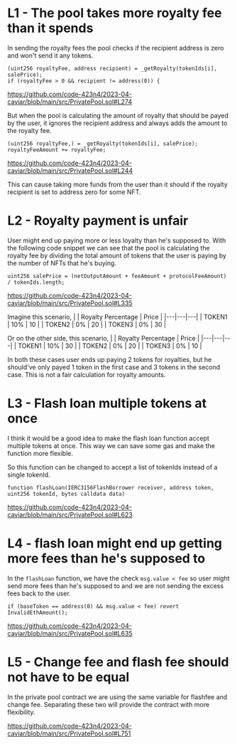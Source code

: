 # L1 - The pool takes more royalty fee than it spends
In sending the royalty fees the pool checks if the recipient address is zero and won't send it any tokens.
```solidity
(uint256 royaltyFee, address recipient) = _getRoyalty(tokenIds[i], salePrice);
if (royaltyFee > 0 && recipient != address(0)) {
```
https://github.com/code-423n4/2023-04-caviar/blob/main/src/PrivatePool.sol#L274


But when the pool is calculating the amount of royalty that should be payed by the user, it ignores the recipient address and always adds the amount to the royalty fee.
```solidity
(uint256 royaltyFee,) = _getRoyalty(tokenIds[i], salePrice);
royaltyFeeAmount += royaltyFee;
```
https://github.com/code-423n4/2023-04-caviar/blob/main/src/PrivatePool.sol#L244


This can cause taking more funds from the user than it should if the royalty recipient is set to address zero for some NFT.


# L2 - Royalty payment is unfair
User might end up paying more or less loyalty than he's supposed to. With the following code snippet we can see that the pool is calculating the royalty fee by dividing the total amount of tokens that the user is paying by the number of NFTs that he's buying.
```solidity
uint256 salePrice = (netOutputAmount + feeAmount + protocolFeeAmount) / tokenIds.length;
```
https://github.com/code-423n4/2023-04-caviar/blob/main/src/PrivatePool.sol#L335

Imagine this scenario, 
|   |  Royalty Percentage  |  Price |
|---|---|---|
|  TOKEN1 |  10% | 10  |
|  TOKEN2 |  0% |  20 |
|  TOKEN3 |  0% |  30 |



Or on the other side, this scenario, 
|   |  Royalty Percentage  |  Price |
|---|---|---|
|  TOKEN1 |  10% | 30  |
|  TOKEN2 |  0% |  20 |
|  TOKEN3 |  0% |  10 |


In both these cases user ends up paying 2 tokens for royalties, but he should've only payed 1 token in the first case and 3 tokens in the second case.
This is not a fair calculation for royalty amounts.


# L3 - Flash loan multiple tokens at once 
I think it would be a good idea to make the flash loan function accept multiple tokens at once. This way we can save some gas and make the function more flexible.

So this function can be changed to accept a list of tokenIds instead of a single tokenId.
```solidity
function flashLoan(IERC3156FlashBorrower receiver, address token, uint256 tokenId, bytes calldata data)
```
https://github.com/code-423n4/2023-04-caviar/blob/main/src/PrivatePool.sol#L623


# L4 - flash loan might end up getting more fees than he's supposed to
In the `flashLoan` function, we have the check `msg.value < fee` so user might send more fees than he's supposed to and we are not sending the excess fees back to the user.
```solidity
if (baseToken == address(0) && msg.value < fee) revert InvalidEthAmount();
```
https://github.com/code-423n4/2023-04-caviar/blob/main/src/PrivatePool.sol#L635


# L5 - Change fee and flash fee should not have to be equal

In the private pool contract we are using the same variable for flashfee and change fee. Separating these two will provide the contract with more flexibility.

https://github.com/code-423n4/2023-04-caviar/blob/main/src/PrivatePool.sol#L751
